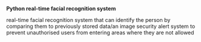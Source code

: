<b>Python real-time facial recognition system</b>


real-time facial recognition system that can identify the person by comparing them to previously stored data/an image
security alert system to prevent unauthorised users from entering areas where they are not allowed

